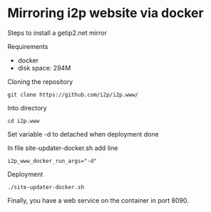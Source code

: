# Mirroring i2p website via docker

Steps to install a getip2.net mirror

Requirements

- docker 
- disk space: 294M

Cloning the repository

```
git clone https://github.com/i2p/i2p.www/
```

Into directory 

```
cd i2p.www
```

Set variable -d to detached when deployment done

In file site-updater-docker.sh add line

```
i2p_www_docker_run_args="-d"
```

Deployment

```
./site-updater-docker.sh
```

Finally, you have a web service on the container in port 8090. 


